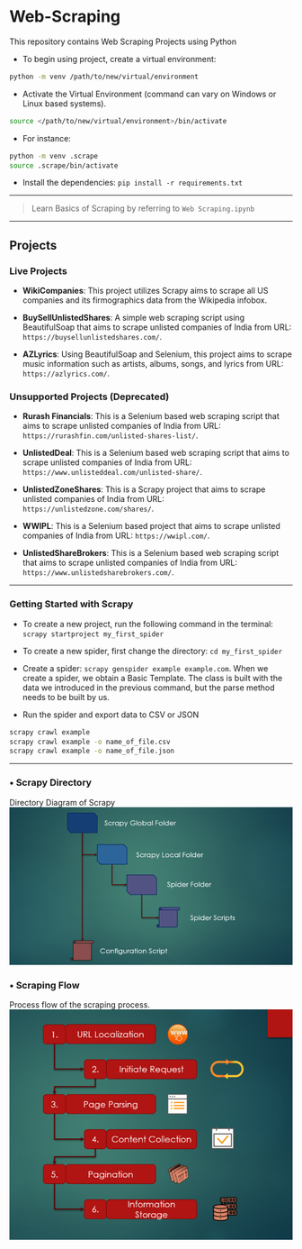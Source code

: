 # Web-Scraping

This repository contains Web Scraping Projects using Python

* To begin using project, create a virtual environment:
  
```bash
python -m venv /path/to/new/virtual/environment
```

* Activate the Virtual Environment (command can vary on Windows or Linux based systems).
  
```bash
source </path/to/new/virtual/environment>/bin/activate
```

* For instance:

```bash
python -m venv .scrape
source .scrape/bin/activate
```

* Install the dependencies: `pip install -r requirements.txt`

---

> Learn Basics of Scraping by referring to `Web Scraping.ipynb`

---

## Projects

### Live Projects

* **WikiCompanies**: This project utilizes Scrapy aims to scrape all US companies and its firmographics data from the Wikipedia infobox.

* **BuySellUnlistedShares**: A simple web scraping script using BeautifulSoap that aims to scrape unlisted companies of India from URL: `https://buysellunlistedshares.com/`.

* **AZLyrics**: Using BeautifulSoap and Selenium, this project aims to scrape music information such as artists, albums, songs, and lyrics from URL: `https://azlyrics.com/`.

### Unsupported Projects (Deprecated)

* **Rurash Financials**: This is a Selenium based web scraping script that aims to scrape unlisted companies of India from URL: `https://rurashfin.com/unlisted-shares-list/`.

* **UnlistedDeal**: This is a Selenium based web scraping script that aims to scrape unlisted companies of India from URL: `https://www.unlisteddeal.com/unlisted-share/`.

* **UnlistedZoneShares**: This is a Scrapy project that aims to scrape unlisted companies of India from URL: `https://unlistedzone.com/shares/`.

* **WWIPL**: This is a Selenium based project that aims to scrape unlisted companies of India from URL: `https://wwipl.com/`.

* **UnlistedShareBrokers**: This is a Selenium based web scraping script that aims to scrape unlisted companies of India from URL: `https://www.unlistedsharebrokers.com/`.

---

### Getting Started with Scrapy

* To create a new project, run the following command in the terminal: `scrapy startproject my_first_spider`

* To create a new spider, first change the directory: `cd my_first_spider`

* Create a spider: `scrapy genspider example example.com`.
When we create a spider, we obtain a Basic Template. The class is built with the data we introduced in the previous command, but the parse method needs to be built by us.

* Run the spider and export data to CSV or JSON

```bash
scrapy crawl example
scrapy crawl example -o name_of_file.csv
scrapy crawl example -o name_of_file.json
```

---

### • Scrapy Directory

Directory Diagram of Scrapy
![directory_scrapy.png](imgs/directory_scrapy.png)

### • Scraping Flow

Process flow of the scraping process.
![flowchart.png](imgs/flowchart.png)
